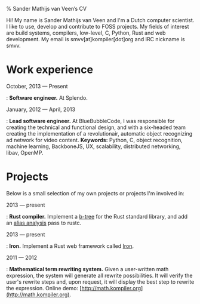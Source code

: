 % Sander Mathijs van Veen’s CV

Hi! My name is Sander Mathijs van Veen and I'm a Dutch computer scientist. I
like to use, develop and contribute to FOSS projects. My fields of interest are
build systems, compilers, low-level, C, Python, Rust and web development. My
email is smvv[at]kompiler[dot]org and IRC nickname is smvv.

# Work experience

October, 2013 — Present

:   **Software engineer.** At Splendo.

January, 2012 — April, 2013

:   **Lead software engineer.** At BlueBubbleCode, I was responsible for
    creating the technical and functional design, and with a six-headed team
    creating the implementation of a revolutionair, automatic object
    recognizing ad network for video content. **Keywords:** Python, C, object
    recognition, machine learning, BackboneJS, UX, scalability, distributed
    networking, libav, OpenMP.

# Projects

Below is a small selection of my own projects or projects I'm involved in:

2013 — present

:   **Rust compiler.** Implement a [b-tree](http://github.com/smvv/rust-btree)
    for the Rust standard library, and add an [alias
    analysis](https://github.com/mozilla/rust/issues/6750) pass to rustc.

2013 — present

:   **Iron.** Implement a Rust web framework called
    [Iron](http://github.com/smvv/iron).

2011 — 2012

:   **Mathematical term rewriting system.** Given a user-written math
    expression, the system will generate all rewrite possibilities. It will
    verify the user's rewrite steps and, upon request, it will display the best
    step to rewrite the expression. Online demo:
    [http://math.kompiler.org](http://math.kompiler.org).
